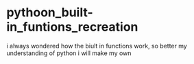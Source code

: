 # pythoon_built-in_funtions_recreation
i always wondered how the biult in functions work, so better my understanding of python i will make my own
